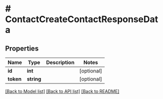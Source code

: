 # # ContactCreateContactResponseData

## Properties

Name | Type | Description | Notes
------------ | ------------- | ------------- | -------------
**id** | **int** |  | [optional]
**token** | **string** |  | [optional]

[[Back to Model list]](../../README.md#models) [[Back to API list]](../../README.md#endpoints) [[Back to README]](../../README.md)
